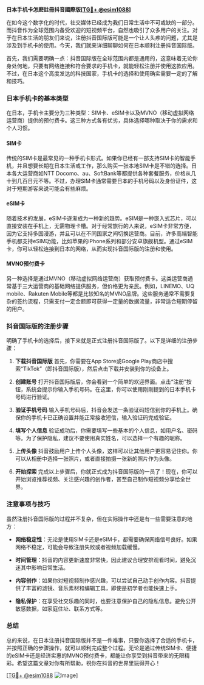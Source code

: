 **日本手机卡怎麽註冊抖音國際版[[TG💪+ @esim1088](https://t.me/s/esim1088)]**

在如今这个数字化的时代，社交媒体已经成为我们日常生活中不可或缺的一部分。而抖音作为全球范围内备受欢迎的短视频平台，自然也吸引了众多用户的关注。对于在日本生活的朋友们来说，注册抖音国际版可能是一个让人头疼的问题，尤其是涉及到手机卡的使用。今天，我们就来详细聊聊如何在日本顺利注册抖音国际版。

首先，我们需要明确一点：抖音国际版在全球范围内都是通用的，这意味着无论你身处何地，只要有网络连接和符合要求的手机卡，就能轻松注册并使用这款应用。不过，在日本这个高度发达的科技国家，手机卡的选择和使用确实需要一定的了解和技巧。

### 日本手机卡的基本类型

在日本，手机卡主要分为三种类型：SIM卡、eSIM卡以及MVNO（移动虚拟网络运营商）提供的预付费卡。这三种方式各有优劣，具体选择哪种取决于你的需求和个人习惯。

#### SIM卡

传统的SIM卡是最常见的一种手机卡形式。如果你已经有一部支持SIM卡的智能手机，并且想要长期在日本生活或工作，那么购买一张本地SIM卡是不错的选择。日本各大运营商如NTT Docomo、au、SoftBank等都提供各种套餐服务，价格从几十到几百日元不等。不过，办理SIM卡通常需要日本的手机号码以及身份证件，这对于短期游客来说可能会有些麻烦。

#### eSIM卡

随着技术的发展，eSIM卡逐渐成为一种新的趋势。eSIM是一种嵌入式芯片，可以直接安装在手机上，无需物理卡槽。对于经常旅行的人来说，eSIM卡非常方便，因为它支持多国漫游，并且可以在不同国家之间切换运营商。目前，许多高端智能手机都支持eSIM功能，比如苹果的iPhone系列和部分安卓旗舰机型。通过eSIM卡，你可以轻松连接到日本的网络，从而实现抖音国际版的注册和使用。

#### MVNO预付费卡

另一种选择是通过MVNO（移动虚拟网络运营商）获取预付费卡。这类运营商通常基于三大运营商的基础网络提供服务，但价格更为亲民。例如，LINEMO、UQ mobile、Rakuten Mobile等都是比较知名的MVNO品牌。这些服务通常不需要复杂的签约流程，只需支付一定金额即可获得一定量的数据流量，非常适合短期停留的用户。

### 抖音国际版的注册步骤

明确了手机卡的选择后，接下来就是正式注册抖音国际版了。以下是详细的注册步骤：

1. **下载抖音国际版**
   首先，你需要在App Store或Google Play商店中搜索“TikTok”（即抖音国际版），然后点击下载并安装到你的设备上。

2. **创建账号**
   打开抖音国际版后，你会看到一个简单的欢迎界面。点击“注册”按钮，系统会提示你输入手机号码。在这里，你可以使用刚刚提到的日本手机卡号码进行验证。

3. **验证手机号码**
   输入手机号码后，抖音会发送一条验证码短信到你的手机上。确保你的手机卡已正确设置并能正常接收短信，输入验证码完成验证。

4. **填写个人信息**
   验证成功后，你需要填写一些基本的个人信息，如用户名、密码等。为了保护隐私，建议不要使用真实姓名，可以选择一个有趣的昵称。

5. **上传头像**
   抖音鼓励用户上传个人头像，这样可以让其他用户更容易记住你。你可以从相册中选择一张照片，或者直接拍摄一张新的照片作为头像。

6. **开始探索**
   完成以上步骤后，你就正式成为抖音国际版的一员了！现在，你可以开始浏览推荐视频、关注感兴趣的创作者，甚至自己制作短视频分享给全世界。

### 注意事项与技巧

虽然注册抖音国际版的过程并不复杂，但在实际操作中还是有一些需要注意的地方：

- **网络稳定性**：无论是使用SIM卡还是eSIM卡，都需要确保网络信号良好。如果网络不稳定，可能会导致注册失败或者视频加载缓慢。
  
- **时间管理**：抖音的内容更新速度非常快，因此建议合理安排观看时间，避免沉迷其中影响日常生活。

- **内容创作**：如果你对短视频制作感兴趣，可以尝试自己动手创作内容。抖音提供了丰富的滤镜、音乐素材和编辑工具，即使是初学者也能快速上手。

- **隐私保护**：在享受社交乐趣的同时，也要注意保护自己的隐私信息。避免公开敏感数据，如家庭住址、联系方式等。

### 总结

总的来说，在日本注册抖音国际版并不是一件难事，只要你选择了合适的手机卡，并按照正确的步骤操作，就可以顺利完成整个过程。无论是通过传统SIM卡、便捷的eSIM卡还是经济实惠的MVNO预付费卡，都能让你享受到抖音带来的无限精彩。希望这篇文章对你有所帮助，祝你在抖音的世界里玩得开心！

[[TG💪+ @esim1088](https://t.me/s/esim1088) ![Image](https://i.postimg.cc/4NQfJmqS/Snipaste-2025-05-13-00-14-12.png)]